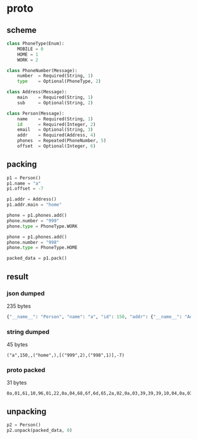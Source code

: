 # proto

## scheme

```python
class PhoneType(Enum):
	MOBILE = 0
	HOME = 1
	WORK = 2

class PhoneNumber(Message):
	number 	= Required(String, 1)
	type 	= Optional(PhoneType, 2)

class Address(Message):
	main 	= Required(String, 1)
	sub 	= Optional(String, 2)

class Person(Message):
	name    = Required(String, 1)
	id      = Required(Integer, 2)
	email   = Optional(String, 3)
	addr    = Required(Address, 4)
	phones  = Repeated(PhoneNumber, 5)
	offset  = Optional(Integer, 6)
```

## packing

```python
p1 = Person()
p1.name = "a"
p1.offset = -7

p1.addr = Address()
p1.addr.main = "home"

phone = p1.phones.add()
phone.number = "999"
phone.type = PhoneType.WORK

phone = p1.phones.add()
phone.number = "998"
phone.type = PhoneType.HOME

packed_data = p1.pack()
```

## result

### json dumped

235 bytes

```python
{"__name__": "Person", "name": "a", "id": 150, "addr": {"__name__": "Address", "main": "home"}, "phones": [{"__name__": "PhoneNumber", "number": "999", "type": 2}, {"__name__": "PhoneNumber", "number": "998", "type": 1}], "offset": -7}
```

### string dumped

45 bytes

```
("a",150,,("home",),[("999",2),("998",1)],-7)
```

### proto packed

31 bytes

```
0a,01,61,10,96,01,22,0a,04,68,6f,6d,65,2a,02,0a,03,39,39,39,10,04,0a,03,39,39,38,10,02,30,0d
```

## unpacking

```python
p2 = Person()
p2.unpack(packed_data, 0)
```